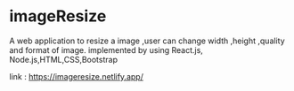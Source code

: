 # imageResize
A web application to resize a image ,user can change width ,height ,quality and format of image.
implemented by using React.js, Node.js,HTML,CSS,Bootstrap

link : https://imageresize.netlify.app/

